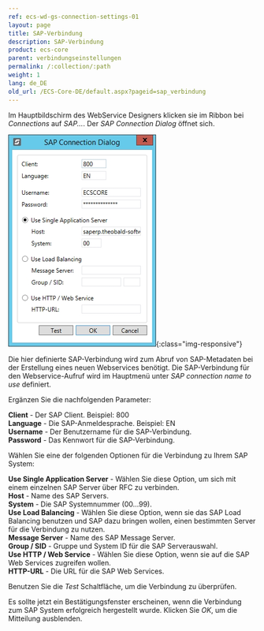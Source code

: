 ```yaml
---
ref: ecs-wd-gs-connection-settings-01
layout: page
title: SAP-Verbindung
description: SAP-Verbindung
product: ecs-core
parent: verbindungseinstellungen
permalink: /:collection/:path
weight: 1
lang: de_DE
old_url: /ECS-Core-DE/default.aspx?pageid=sap_verbindung
---
```


Im Hauptbildschirm des WebService Designers klicken sie im Ribbon bei *Connections* auf *SAP...*. Der *SAP Connection Dialog* öffnet sich.

![WSD-SAPConnection](/img/content/ecscore-wsd_19.png){:class="img-responsive"}

Die hier definierte SAP-Verbindung wird zum Abruf von SAP-Metadaten bei der Erstellung eines neuen Webservices benötigt.
Die SAP-Verbindung für den Webservice-Aufruf wird im Hauptmenü unter *SAP connection name to use* definiert.  


Ergänzen Sie die nachfolgenden Parameter:

**Client** - Der SAP Client. Beispiel: 800<br>
**Language** - Die SAP-Anmeldesprache. Beispiel: EN<br>
**Username** -	Der Benutzername für die SAP-Verbindung.<br>
**Password** -	Das Kennwort für die SAP-Verbindung.<br>

Wählen Sie eine der folgenden Optionen für die Verbindung zu Ihrem SAP System:

**Use Single Application Server** -	Wählen Sie diese Option, um sich mit einem einzelnen SAP Server über RFC zu verbinden.<br>
**Host** -	Name des SAP Servers.<br>
**System** -	Die SAP Systemnummer (00…99).<br>
**Use Load Balancing** - Wählen Sie diese Option, wenn sie das SAP Load Balancing benutzen und SAP dazu bringen wollen, einen bestimmten Server für die Verbindung zu nutzen.<br>
**Message Server** - Name des SAP Message Server. <br>
**Group / SID** -	Gruppe und System ID für die SAP Serverauswahl.<br>
**Use HTTP / Web Service** -	Wählen Sie diese Option, wenn sie auf die SAP Web Services zugreifen wollen.<br>
**HTTP-URL** -	Die URL für die SAP Web Services.

Benutzen Sie die *Test* Schaltfläche, um die Verbindung zu überprüfen.

Es sollte jetzt ein Bestätigungsfenster erscheinen, wenn die Verbindung zum SAP System erfolgreich hergestellt wurde. Klicken Sie *OK*, um die Mitteilung ausblenden.


